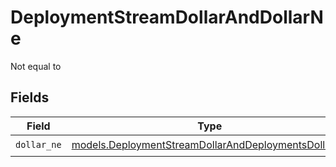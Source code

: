 # DeploymentStreamDollarAndDollarNe

Not equal to


## Fields

| Field                                                                                                            | Type                                                                                                             | Required                                                                                                         | Description                                                                                                      |
| ---------------------------------------------------------------------------------------------------------------- | ---------------------------------------------------------------------------------------------------------------- | ---------------------------------------------------------------------------------------------------------------- | ---------------------------------------------------------------------------------------------------------------- |
| `dollar_ne`                                                                                                      | [models.DeploymentStreamDollarAndDeploymentsDollarNe](../models/deploymentstreamdollaranddeploymentsdollarne.md) | :heavy_check_mark:                                                                                               | N/A                                                                                                              |